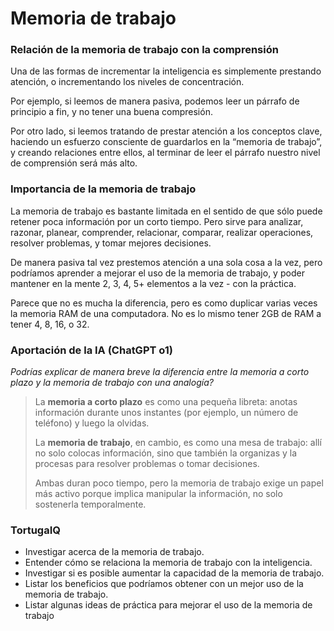 # Memoria de trabajo

### Relación de la memoria de trabajo con la comprensión

Una de las formas de incrementar la inteligencia es simplemente prestando atención, o incrementando los niveles de concentración. 

Por ejemplo, si leemos de manera pasiva, podemos leer un párrafo de principio a fin, y no tener una buena compresión. 

Por otro lado, si leemos tratando de prestar atención a los conceptos clave, haciendo un esfuerzo consciente de guardarlos en la “memoria de trabajo”, y creando relaciones entre ellos, al terminar de leer el párrafo nuestro nivel de comprensión será más alto. 

### Importancia de la memoria de trabajo

La memoria de trabajo es bastante limitada en el sentido de que sólo puede retener poca información por un corto tiempo. Pero sirve para analizar, razonar, planear, comprender, relacionar, comparar, realizar operaciones, resolver problemas, y tomar mejores decisiones. 

De manera pasiva tal vez prestemos atención a una sola cosa a la vez, pero podríamos aprender a mejorar el uso de la memoria de trabajo, y poder mantener en la mente 2, 3, 4, 5+ elementos a la vez - con la práctica. 

Parece que no es mucha la diferencia, pero es como duplicar varias veces la memoria RAM de una computadora. No es lo mismo tener 2GB de RAM a tener 4, 8, 16, o 32. 

### Aportación de la IA (ChatGPT  o1)

*Podrías explicar de manera breve la diferencia entre la memoria a corto plazo y la memoria de trabajo con una analogía?*

> 
> 
> 
> La **memoria a corto plazo** es como una pequeña libreta: anotas información durante unos instantes (por ejemplo, un número de teléfono) y luego la olvidas.
> 
> La **memoria de trabajo**, en cambio, es como una mesa de trabajo: allí no solo colocas información, sino que también la organizas y la procesas para resolver problemas o tomar decisiones.
> 
> Ambas duran poco tiempo, pero la memoria de trabajo exige un papel más activo porque implica manipular la información, no solo sostenerla temporalmente.
> 

### TortugaIQ

- Investigar acerca de la memoria de trabajo.
- Entender cómo se relaciona la memoria de trabajo con la inteligencia.
- Investigar si es posible aumentar la capacidad de la memoria de trabajo.
- Listar los beneficios que podríamos obtener con un mejor uso de la memoria de trabajo.
- Listar algunas ideas de práctica para mejorar el uso de la memoria de trabajo
